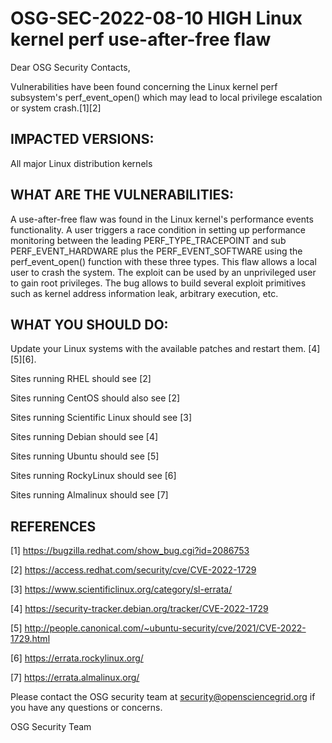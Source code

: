 # OSG-SEC-2022-08-10 HIGH Linux kernel perf use-after-free flaw


Dear OSG Security Contacts,

Vulnerabilities have been found concerning the Linux kernel perf subsystem's perf_event_open() which may lead to local privilege escalation or system crash.[1][2]


## IMPACTED VERSIONS:

All major Linux distribution kernels

## WHAT ARE THE VULNERABILITIES:

A use-after-free flaw was found in the Linux kernel's performance events functionality. A user triggers a race condition in setting up performance monitoring between the leading PERF_TYPE_TRACEPOINT and sub PERF_EVENT_HARDWARE plus the PERF_EVENT_SOFTWARE using the perf_event_open() function with these three types. This flaw allows a local user to crash the system. The exploit can be used by an unprivileged user to gain root privileges. The bug allows to build several exploit primitives such as kernel address information leak, arbitrary execution, etc.

## WHAT YOU SHOULD DO:

Update your Linux systems with the available patches and restart them. [4][5][6].

Sites running RHEL should see [2]

Sites running CentOS should also see [2]

Sites running Scientific Linux should see [3]

Sites running Debian should see [4]

Sites running Ubuntu should see [5]

Sites running RockyLinux should see [6]

Sites running Almalinux should see [7]


## REFERENCES

[1] https://bugzilla.redhat.com/show_bug.cgi?id=2086753

[2] https://access.redhat.com/security/cve/CVE-2022-1729

[3] https://www.scientificlinux.org/category/sl-errata/

[4] https://security-tracker.debian.org/tracker/CVE-2022-1729

[5] http://people.canonical.com/~ubuntu-security/cve/2021/CVE-2022-1729.html

[6] https://errata.rockylinux.org/

[7] https://errata.almalinux.org/


Please contact the OSG security team at security@opensciencegrid.org if you have any questions or concerns.

OSG Security Team
